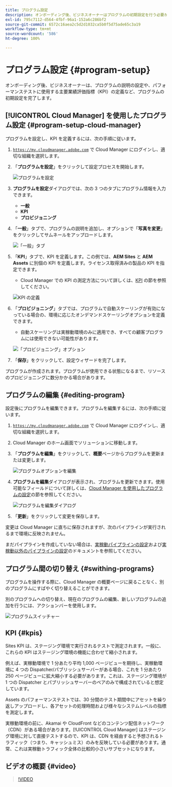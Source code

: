 ```yaml
---
title: プログラム設定
description: オンボーディング後、ビジネスオーナーはプログラムの初期設定を行う必要があります。
exl-id: 795c7112-d564-4fbf-96a1-152a6c286bf2
source-git-commit: 6572c16aea2c5d2d1032ca5b0f5d75ade65c3a19
workflow-type: tm+mt
source-wordcount: '586'
ht-degree: 100%

---
```



# プログラム設定 {#program-setup}

オンボーディング後、ビジネスオーナーは、プログラムの説明の設定や、パフォーマンステストに使用する主要業績評価指標（KPI）の定義など、プログラムの初期設定を完了します。

## [!UICONTROL Cloud Manager] を使用したプログラム設定 {#program-setup-cloud-manager}

プログラムを設定し、KPI を定義するには、次の手順に従います。

1. [`https://my.cloudmanager.adobe.com`](https://my.cloudmanager.adobe.com) で Cloud Manager にログインし、適切な組織を選択します。

1. 「**プログラムを設定**」をクリックして設定プロセスを開始します。

   ![プログラムを設定](/help/assets/set-up-program/setup1.png)

1. **プログラムを設定**&#x200B;ダイアログでは、次の 3 つのタブにプログラム情報を入力できます。

   * **一般**
   * **KPI**
   * **プロビジョニング**

1. 「**一般**」タブで、プログラムの説明を追加し、オプションで「**写真を変更**」をクリックしてサムネールをアップロードします。

   ![「一般」タブ](/help/assets/Setup_Program-General.png)

1. 「**KPI**」タブで、KPI を定義します。この例では、**AEM Sites** と **AEM Assets** に別個の KPI を定義します。ライセンス取得済みの製品の KPI を指定できます。

   * Cloud Manager での KPI の測定方法について詳しくは、[KPI](#kpis) の節を参照してください。

   ![KPI の定義](/help/assets/Setup_Program-KPIs.png)

1. 「**プロビジョニング**」タブでは、プログラムで自動スケーリングが有効になっている場合の、環境に応じたオンデマンドスケーリングオプションを定義できます。

   * 自動スケーリングは実稼動環境のみに適用でき、すべての顧客プログラムには使用できない可能性があります。

   ![「プロビジョニング」オプション](/help/assets/Setup_Program-Provisioning.png)

1. 「**保存**」をクリックして、設定ウィザードを完了します。

プログラムが作成されます。プログラムが使用できる状態になるまで、リソースのプロビジョニングに数分かかる場合があります。

## プログラムの編集 {#editing-program}

設定後にプログラムを編集できます。プログラムを編集するには、次の手順に従います。

1. [`https://my.cloudmanager.adobe.com`](https://my.cloudmanager.adobe.com) で Cloud Manager にログインし、適切な組織を選択します。

1. Cloud Manager のホーム画面でソリューションに移動します。

1. 「**プログラムを編集**」をクリックして、**概要**&#x200B;ページからプログラムを更新または変更します。

   ![プログラムオプションを編集](/help/assets/set-up-program/edit-program1.png)

1. **プログラムを編集**&#x200B;ダイアログが表示され、プログラムを更新できます。使用可能なフィールドについて詳しくは、[Cloud Manager を使用したプログラムの設定](#program-setup-cloud-manager)の節を参照してください。

   ![プログラムを編集ダイアログ](/help/assets/set-up-program/edit-program-general.png)

1. 「**更新**」をクリックして変更を保存します。

変更は Cloud Manager に直ちに保存されますが、次のパイプラインが実行されるまで環境に反映されません。

まだパイプラインを作成していない場合は、[実稼動パイプラインの設定](/help/using/production-pipelines.md)および[実稼動以外のパイプラインの設定](/help/using/non-production-pipelines.md)のドキュメントを参照してください。

## プログラム間の切り替え {#swithing-programs}

プログラムを操作する際に、Cloud Manager の概要ページに戻ることなく、別のプログラムにすばやく切り替えることができます。

別のプログラムへの切り替え、現在のプログラムの編集、新しいプログラムの追加を行うには、アクションバーを使用します。

![プログラムスイッチャー](/help/assets/set-up-program/setup2.png)

## KPI {#kpis}

Sites KPI は、ステージング環境で実行されるテストで測定されます。一般に、これらの KPI はステージング環境の機能に合わせて縮小されます。

例えば、実稼動環境で 1 分あたり平均 1,000 ページビューを期待し、実稼動環境に 4 つの Dispatcher/パブリッシュサーバーがある場合、これを 1 分あたり 250 ページビューに拡大縮小する必要があります。これは、ステージング環境が 1 つの Dispatcher とパブリッシュサーバーのペアのみで構成されていると想定しています。

Assets のパフォーマンステストでは、30 分間のテスト期間中にアセットを繰り返しアップロードし、各アセットの処理時間および様々なシステムレベルの指標を測定します。

実稼動環境の前に、Akamai や CloudFront などのコンテンツ配信ネットワーク（CDN）がある場合があります。[!UICONTROL Cloud Manager] はステージング環境に対して直接テストするので、KPI は、CDN を経由すると予想されるトラフィック（つまり、キャッシュミス）のみを反映している必要があります。通常、これは実稼動トラフィック全体の比較的小さいサブセットになります。

## ビデオの概要 {#video}

>[!VIDEO](https://video.tv.adobe.com/v/26313/)
